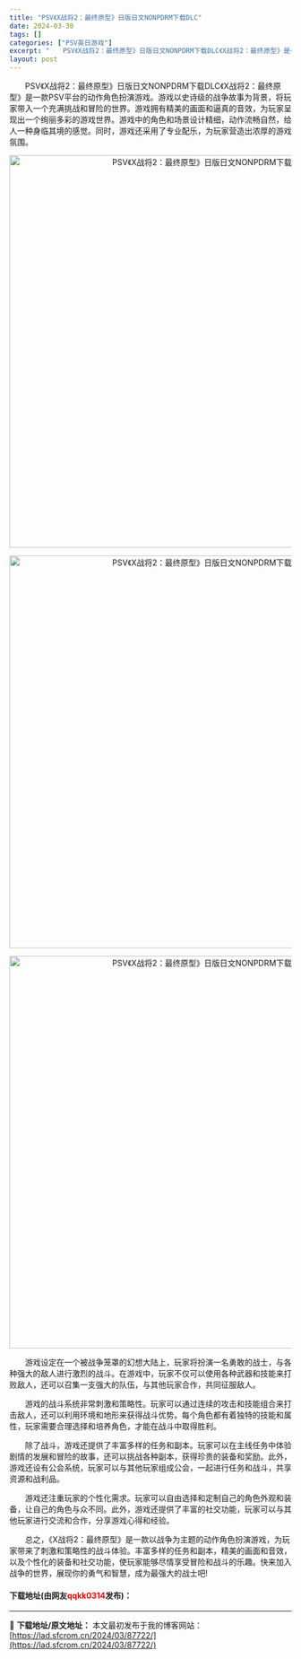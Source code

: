 ```yaml
---
title: "PSV《X战将2：最终原型》日版日文NONPDRM下载DLC"
date: 2024-03-30
tags: []
categories: ["PSV英日游戏"]
excerpt: "　　PSV《X战将2：最终原型》日版日文NONPDRM下载DLC《X战将2：最终原型》是一款PSV平台的动作角色扮演游戏。游戏以史诗级的战争故事为背景，将玩家带入一个充满挑战和冒险的世界。游戏拥有精美的画面和逼真的音效，为玩家呈现出一个绚丽多彩的游戏世界。游戏中的角色和场景设计精细，动作流畅自然，给&hellip;"
layout: post
---
```


 <p>　　PSV《X战将2：最终原型》日版日文NONPDRM下载DLC《X战将2：最终原型》是一款PSV平台的动作角色扮演游戏。游戏以史诗级的战争故事为背景，将玩家带入一个充满挑战和冒险的世界。游戏拥有精美的画面和逼真的音效，为玩家呈现出一个绚丽多彩的游戏世界。游戏中的角色和场景设计精细，动作流畅自然，给人一种身临其境的感觉。同时，游戏还采用了专业配乐，为玩家营造出浓厚的游戏氛围。</p> <p align="center"><img align="" border="0" src="https://lad.sfcrom.cn/wp-content/uploads/2024/03/20240330_66078145da642.webp" width="700" alt="PSV《X战将2：最终原型》日版日文NONPDRM下载DLC" /></p> <p align="center"><img align="" border="0" src="https://lad.sfcrom.cn/wp-content/uploads/2024/03/20240330_6607814647935.webp" width="700" alt="PSV《X战将2：最终原型》日版日文NONPDRM下载DLC" /></p> <p align="center"><img align="" border="0" src="https://lad.sfcrom.cn/wp-content/uploads/2024/03/20240330_66078146aea2e.webp" width="700" alt="PSV《X战将2：最终原型》日版日文NONPDRM下载DLC" /></p> <p>　　游戏设定在一个被战争笼罩的幻想大陆上，玩家将扮演一名勇敢的战士，与各种强大的敌人进行激烈的战斗。在游戏中，玩家不仅可以使用各种武器和技能来打败敌人，还可以召集一支强大的队伍，与其他玩家合作，共同征服敌人。</p> <p>　　游戏的战斗系统非常刺激和策略性。玩家可以通过连续的攻击和技能组合来打击敌人，还可以利用环境和地形来获得战斗优势。每个角色都有着独特的技能和属性，玩家需要合理选择和培养角色，才能在战斗中取得胜利。</p> <p>　　除了战斗，游戏还提供了丰富多样的任务和副本。玩家可以在主线任务中体验剧情的发展和冒险的故事，还可以挑战各种副本，获得珍贵的装备和奖励。此外，游戏还设有公会系统，玩家可以与其他玩家组成公会，一起进行任务和战斗，共享资源和战利品。</p> <p>　　游戏还注重玩家的个性化需求。玩家可以自由选择和定制自己的角色外观和装备，让自己的角色与众不同。此外，游戏还提供了丰富的社交功能，玩家可以与其他玩家进行交流和合作，分享游戏心得和经验。</p> <p>　　总之，《X战将2：最终原型》是一款以战争为主题的动作角色扮演游戏，为玩家带来了刺激和策略性的战斗体验。丰富多样的任务和副本，精美的画面和音效，以及个性化的装备和社交功能，使玩家能够尽情享受冒险和战斗的乐趣。快来加入战争的世界，展现你的勇气和智慧，成为最强大的战士吧!</p> <p><h4>下载地址(由网友<font color="red">qqkk0314</font>发布)：</h4></p> 

---
📖 **下载地址/原文地址：** 本文最初发布于我的博客网站：[https://lad.sfcrom.cn/2024/03/87722/](https://lad.sfcrom.cn/2024/03/87722/)
